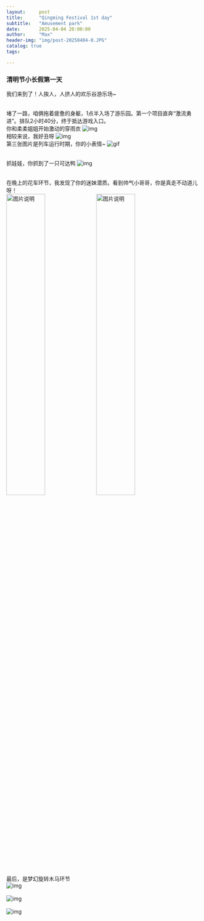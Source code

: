 ```yaml
---
layout:     post
title:      "Qingming Festival 1st day"
subtitle:   "Amusement park"
date:       2025-04-04 20:00:00
author:     "Max"
header-img: "img/post-20250404-0.JPG"
catalog: true
tags:

---
```


> 

<h3>清明节小长假第一天</h3> 
我们来到了！人挨人，人挤人的欢乐谷游乐场~

<br>堵了一路，咱俩拖着疲惫的身躯，1点半入场了游乐园。第一个项目直奔“激流勇进”。排队2小时40分，终于抵达游戏入口。
<br>你和柔柔姐姐开始激动的穿雨衣
![img](/img/post-20250404-1.JPG)
<br>相较来说，我好丑呀
![img](/img/post-20250404-2.JPG)
<br>第三张图片是列车运行时期，你的小表情~
![gif](/img/post-20250404-1.gif)


<br>抓娃娃，你抓到了一只可达鸭
![img](/img/post-20250404-3.JPG)



<br>在晚上的花车环节，我发现了你的迷妹潜质。看到帅气小哥哥，你是真走不动道儿呀！
<br>
<img src="/img/post-20250404-4.JPG"  alt="图片说明" width="45%" style="display: inline-block;" ><img src="/img/post-20250404-5.JPG"  alt="图片说明" width="45%" style="display: inline-block; margin-left: 10px;"> 


<br>最后，是梦幻旋转木马环节
<br>
![img](/img/post-20250404-6.JPG)
<br>
<br>
![img](/img/post-20250404-7.JPG)
<br>
<br>
![img](/img/post-20250404-8.JPG)

